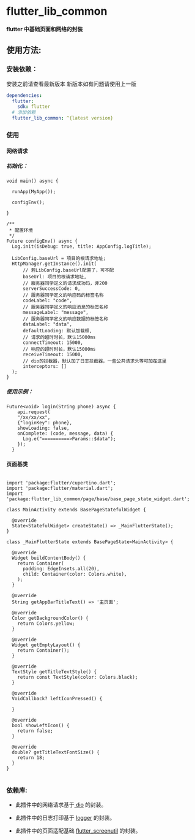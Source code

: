 # flutter_lib_common

**flutter 中基础页面和网络的封装**


## 使用方法:

### 安装依赖：

安装之前请查看最新版本
新版本如有问题请使用上一版
```yaml
dependencies:
  flutter:
    sdk: flutter
  # 添加依赖
  flutter_lib_common: ^{latest version}
```


### 使用

#### 网络请求

##### 初始化：
```
void main() async {

  runApp(MyApp());

  configEnv();

}

/**
 * 配置环境
 */
Future configEnv() async {
  Log.init(isDebug: true, title: AppConfig.logTitle);

  LibConfig.baseUrl = 项目的根请求地址;
  HttpManager.getInstance().init(
      // 若LibConfig.baseUrl配置了，可不配
      baseUrl: 项目的根请求地址,
      // 服务器同学定义的请求成功码，非200
      serverSuccessCode: 0,
      // 服务器同学定义的响应码的标签名称
      codeLabel: "code",
      // 服务器同学定义的响应消息的标签名称
      messageLabel: "message",
      // 服务器同学定义的响应数据的标签名称
      dataLabel: "data",
      defaultLoading: 默认加载框,
      // 请求的超时时长，默认15000ms
      connectTimeout: 15000,
      // 响应的超时时长，默认15000ms
      receiveTimeout: 15000,
      // dio的拦截器，默认加了日志拦截器，一些公共请求头等可加在这里
      interceptors: []
  );
}
```

##### 使用示例：
```
Future<void> login(String phone) async {
    api.request(
    "/xx/xx/xx",
    {"loginKey": phone},
    showLoading: false,
    onComplete: (code, message, data) {
      Log.e("==========>Params::$data");
    });
  }
```

#### 页面基类
```

import 'package:flutter/cupertino.dart';
import 'package:flutter/material.dart';
import 'package:flutter_lib_common/page/base/base_page_state_widget.dart';

class MainActivity extends BasePageStatefulWidget {

  @override
  State<StatefulWidget> createState() => _MainFlutterState();
}

class _MainFlutterState extends BasePageState<MainActivity> {

  @override
  Widget buildContentBody() {
    return Container(
      padding: EdgeInsets.all(20),
      child: Container(color: Colors.white),
    );
  }

  @override
  String getAppBarTitleText() => '主页面';

  @override
  Color getBackgroundColor() {
    return Colors.yellow;
  }

  @override
  Widget getEmptyLayout() {
    return Container();
  }

  @override
  TextStyle getTitleTextStyle() {
    return const TextStyle(color: Colors.black);
  }

  @override
  VoidCallback? leftIconPressed() {

  }

  @override
  bool showLeftIcon() {
    return false;
  }

  @override
  double? getTitleTextFontSize() {
    return 18;
  }
}


```

### 依赖库:

- 此插件中的网络请求基于[ dio](https://pub.dev/packages/dio) 的封装。

- 此插件中的日志打印基于 [logger](https://pub.flutter-io.cn/packages/logger) 的封装。

- 此插件中的页面适配基础 [flutter_screenutil](https://pub.flutter-io.cn/packages/flutter_screenutil) 的封装。
